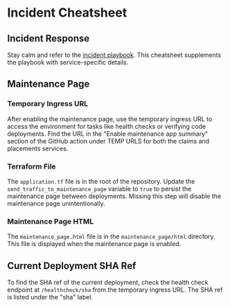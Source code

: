 # Incident Cheatsheet

## Incident Response

Stay calm and refer to the [incident playbook](https://tech-docs.teacherservices.cloud/operating-a-service/incident-playbook.html). This cheatsheet supplements the playbook with service-specific details.

## Maintenance Page

### Temporary Ingress URL

After enabling the maintenance page, use the temporary ingress URL to access the environment for tasks like health checks or verifying code deployments. Find the URL in the "Enable maintenance app summary" section of the GitHub action under TEMP URLS for both the claims and placements services.

### Terraform File

The `application.tf` file is in the root of the repository. Update the `send_traffic_to_maintenance_page` variable to `true` to persist the maintenance page between deployments. Missing this step will disable the maintenance page unintentionally.

### Maintenance Page HTML

The `maintenance_page.html` file is in the `maintenance_page/html` directory. This file is displayed when the maintenance page is enabled.

## Current Deployment SHA Ref

To find the SHA ref of the current deployment, check the health check endpoint at `/healthcheck/sha` from the temporary ingress URL. The SHA ref is listed under the "sha" label.
